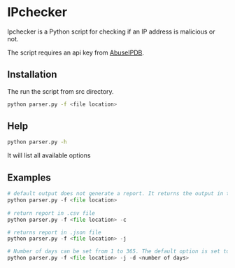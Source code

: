 # IPchecker

Ipchecker is a Python script for checking if an IP address is malicious or not. 

The script requires an api key  from [AbuseIPDB](https://www.abuseipdb.com/).

## Installation

The run the script from src directory.

```bash
python parser.py -f <file location>
```
## Help
  
```bash
python parser.py -h
```
It will list all available options 
 
## Examples

```python
# default output does not generate a report. It returns the output in the console in json format.
python parser.py -f <file location>
 
# return report in .csv file 
python parser.py -f <file location> -c 

# returns report in .json file
python parser.py -f <file location> -j

# Number of days can be set from 1 to 365. The default option is set to 30 days. 
python parser.py -f <file location> -j -d <number of days>
```
